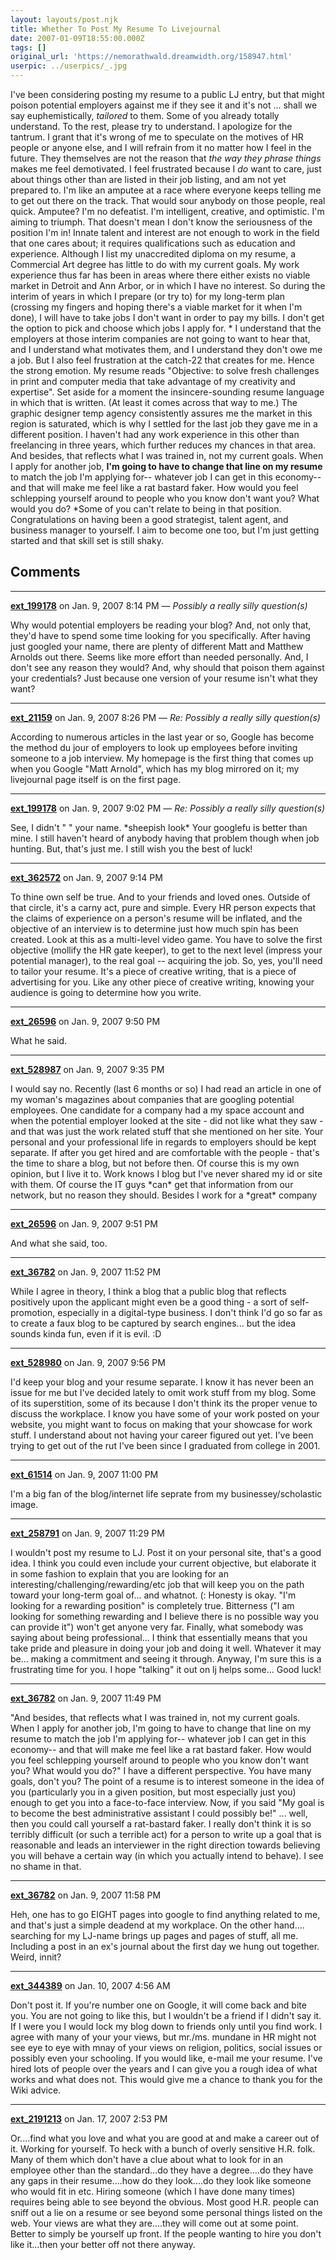 ```yaml
---
layout: layouts/post.njk
title: Whether To Post My Resume To Livejournal
date: 2007-01-09T18:55:00.000Z
tags: []
original_url: 'https://nemorathwald.dreamwidth.org/158947.html'
userpic: ../userpics/_.jpg
---
```

I've been considering posting my resume to a public LJ entry, but that might poison potential employers against me if they see it and it's not ... shall we say euphemistically, _tailored_ to them. Some of you already totally understand. To the rest, please try to understand. I apologize for the tantrum. I grant that it's wrong of me to speculate on the motives of HR people or anyone else, and I will refrain from it no matter how I feel in the future. They themselves are not the reason that _the way they phrase things_ makes me feel demotivated. I feel frustrated because I _do_ want to care, just about things other than are listed in their job listing, and am not yet prepared to. I'm like an amputee at a race where everyone keeps telling me to get out there on the track. That would sour anybody on those people, real quick. Amputee? I'm no defeatist. I'm intelligent, creative, and optimistic. I'm aiming to triumph. That doesn't mean I don't know the seriousness of the position I'm in! Innate talent and interest are not enough to work in the field that one cares about; it requires qualifications such as education and experience. Although I list my unaccredited diploma on my resume, a Commercial Art degree has little to do with my current goals. My work experience thus far has been in areas where there either exists no viable market in Detroit and Ann Arbor, or in which I have no interest. So during the interim of years in which I prepare (or try to) for my long-term plan (crossing my fingers and hoping there's a viable market for it when I'm done), I will have to take jobs I don't want in order to pay my bills. I don't get the option to pick and choose which jobs I apply for. \* I understand that the employers at those interim companies are not going to want to hear that, and I understand what motivates them, and I understand they don't owe me a job. But I also feel frustration at the catch-22 that creates for me. Hence the strong emotion. My resume reads "Objective: to solve fresh challenges in print and computer media that take advantage of my creativity and expertise". Set aside for a moment the insincere-sounding resume language in which that is written. (At least it comes across that way to me.) The  graphic designer temp agency consistently assures me the market in this region is saturated, which is why I settled for the last job they gave me in a different position. I haven't had any work experience in this other than freelancing in three years, which further reduces my chances in that area. And besides, that reflects what I was trained in, not my current goals. When I apply for another job, **I'm going to have to change that line on my resume** to match the job I'm applying for-- whatever job I can get in this economy-- and that will make me feel like a rat bastard faker. How would you feel schlepping yourself around to people who you know don't want you? What would you do? \*Some of you can't relate to being in that position. Congratulations on having been a good strategist, talent agent, and business manager to yourself. I aim to become one too, but I'm just getting started and that skill set is still shaky.

## Comments

---

**[ext_199178](https://www.dreamwidth.org/users/ext_199178)** on Jan. 9, 2007 8:14 PM — *Possibly a really silly question(s)*

Why would potential employers be reading your blog? And, not only that, they'd have to spend some time looking for you specifically. After having just googled your name, there are plenty of different Matt and Matthew Arnolds out there. Seems like more effort than needed personally. And, I don't see any reason they would? And, why should that poison them against your credentials? Just because one version of your resume isn't what they want?

---

**[ext_21159](https://www.dreamwidth.org/users/ext_21159)** on Jan. 9, 2007 8:26 PM — *Re: Possibly a really silly question(s)*

According to numerous articles in the last year or so, Google has become the method du jour of employers to look up employees before inviting someone to a job interview. My homepage is the first thing that comes up when you Google "Matt Arnold", which has my blog mirrored on it; my livejournal page itself is on the first page.

---

**[ext_199178](https://www.dreamwidth.org/users/ext_199178)** on Jan. 9, 2007 9:02 PM — *Re: Possibly a really silly question(s)*

See, I didn't " " your name. \*sheepish look\* Your googlefu is better than mine. I still haven't heard of anybody having that problem though when job hunting. But, that's just me. I still wish you the best of luck!

---

**[ext_362572](https://www.dreamwidth.org/users/ext_362572)** on Jan. 9, 2007 9:14 PM

To thine own self be true. And to your friends and loved ones. Outside of that circle, it's a carny act, pure and simple. Every HR person expects that the claims of experience on a person's resume will be inflated, and the objective of an interview is to determine just how much spin has been created. Look at this as a multi-level video game. You have to solve the first objective (mollify the HR gate keeper), to get to the next level (impress your potential manager), to the real goal -- acquiring the job. So, yes, you'll need to tailor your resume. It's a piece of creative writing, that is a piece of advertising for you. Like any other piece of creative writing, knowing your audience is going to determine how you write.

---

**[ext_26596](https://www.dreamwidth.org/users/ext_26596)** on Jan. 9, 2007 9:50 PM

What he said.

---

**[ext_528987](https://www.dreamwidth.org/users/ext_528987)** on Jan. 9, 2007 9:35 PM

I would say no. Recently (last 6 months or so) I had read an article in one of my woman's magazines about companies that are googling potential employees. One candidate for a company had a my space account and when the potential employer looked at the site - did not like what they saw - and that was just the work related stuff that she mentioned on her site. Your personal and your professional life in regards to employers should be kept separate. If after you get hired and are comfortable with the people - that's the time to share a blog, but not before then. Of course this is my own opinion, but I live it to. Work knows I blog but I've never shared my id or site with them. Of course the IT guys \*can\* get that information from our network, but no reason they should. Besides I work for a \*great\* company

---

**[ext_26596](https://www.dreamwidth.org/users/ext_26596)** on Jan. 9, 2007 9:51 PM

And what she said, too.

---

**[ext_36782](https://www.dreamwidth.org/users/ext_36782)** on Jan. 9, 2007 11:52 PM

While I agree in theory, I think a blog that a public blog that reflects positively upon the applicant might even be a good thing - a sort of self-promotion, especially in a digital-type business. I don't think I'd go so far as to create a faux blog to be captured by search engines... but the idea sounds kinda fun, even if it is evil. :D

---

**[ext_528980](https://www.dreamwidth.org/users/ext_528980)** on Jan. 9, 2007 9:56 PM

I'd keep your blog and your resume separate. I know it has never been an issue for me but I've decided lately to omit work stuff from my blog. Some of its superstition, some of its because I don't think its the proper venue to discuss the workplace. I know you have some of your work posted on your website, you might want to focus on making that your showcase for work stuff. I understand about not having your career figured out yet. I've been trying to get out of the rut I've been since I graduated from college in 2001.

---

**[ext_61514](https://www.dreamwidth.org/users/ext_61514)** on Jan. 9, 2007 11:00 PM

I'm a big fan of the blog/internet life seprate from my businessey/scholastic image.

---

**[ext_258791](https://www.dreamwidth.org/users/ext_258791)** on Jan. 9, 2007 11:29 PM

I wouldn't post my resume to LJ. Post it on your personal site, that's a good idea. I think you could even include your current objective, but elaborate it in some fashion to explain that you are looking for an interesting/challenging/rewarding/etc job that will keep you on the path toward your long-term goal of... and whatnot. (: Honesty is okay. "I'm looking for a rewarding position" is completely true. Bitterness ("I am looking for something rewarding and I believe there is no possible way you can provide it") won't get anyone very far. Finally, what somebody was saying about being professional... I think that essentially means that you take pride and pleasure in doing your job and doing it well. Whatever it may be... making a commitment and seeing it through. Anyway, I'm sure this is a frustrating time for you. I hope "talking" it out on lj helps some... Good luck!

---

**[ext_36782](https://www.dreamwidth.org/users/ext_36782)** on Jan. 9, 2007 11:49 PM

"And besides, that reflects what I was trained in, not my current goals. When I apply for another job, I'm going to have to change that line on my resume to match the job I'm applying for-- whatever job I can get in this economy-- and that will make me feel like a rat bastard faker. How would you feel schlepping yourself around to people who you know don't want you? What would you do?" I have a different perspective. You have many goals, don't you? The point of a resume is to interest someone in the idea of you (particularly you in a given position, but most especially just you) enough to get you into a face-to-face interview. Now, if you said "My goal is to become the best administrative assistant I could possibly be!" ... well, then you could call yourself a rat-bastard faker. I really don't think it is so terribly difficult (or such a terrible act) for a person to write up a goal that is reasonable and leads an interviewer in the right direction towards believing you will behave a certain way (in which you actually intend to behave). I see no shame in that.

---

**[ext_36782](https://www.dreamwidth.org/users/ext_36782)** on Jan. 9, 2007 11:58 PM

Heh, one has to go EIGHT pages into google to find anything related to me, and that's just a simple deadend at my workplace. On the other hand.... searching for my LJ-name brings up pages and pages of stuff, all me. Including a post in an ex's journal about the first day we hung out together. Weird, innit?

---

**[ext_344389](https://www.dreamwidth.org/users/ext_344389)** on Jan. 10, 2007 4:56 AM

Don't post it. If you're number one on Google, it will come back and bite you. You are not going to like this, but I wouldn't be a friend if I didn't say it. If I were you I would lock my blog down to friends only until you find work. I agree with many of your your views, but mr./ms. mundane in HR might not see eye to eye with mnay of your views on religion, politics, social issues or possibly even your schooling. If you would like, e-mail me your resume. I've hired lots of people over the years and I can give you a rough idea of what works and what does not. This would give me a chance to thank you for the Wiki advice.

---

**[ext_2191213](https://www.dreamwidth.org/users/ext_2191213)** on Jan. 17, 2007 2:53 PM

Or....find what you love and what you are good at and make a career out of it. Working for yourself. To heck with a bunch of overly sensitive H.R. folk. Many of them which don't have a clue about what to look for in an employee other than the standard...do they have a degree....do they have any gaps in their resume....how do they look....do they look like someone who would fit in etc. Hiring someone (which I have done many times) requires being able to see beyond the obvious. Most good H.R. people can sniff out a lie on a resume or see beyond some personal things listed on the web. Your views are what they are....they will come out at some point. Better to simply be yourself up front. If the people wanting to hire you don't like it...then your better off not there anyway.
